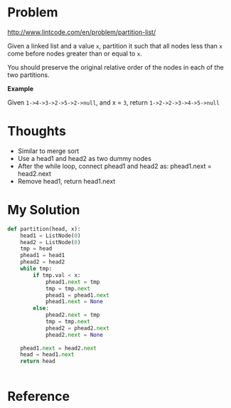 # Problem

http://www.lintcode.com/en/problem/partition-list/

Given a linked list and a value ```x```, partition it such that all nodes less than ```x``` come before nodes greater than or equal to ```x```.

You should preserve the original relative order of the nodes in each of the two partitions.

**Example**

Given ```1->4->3->2->5->2->null```, and x = ```3```,
return ```1->2->2->3->4->5->null```

# Thoughts

- Similar to merge sort
- Use a head1 and head2 as two dummy nodes
- After the while loop, connect phead1 and head2 as: phead1.next = head2.next
- Remove head1, return head1.next

# My Solution

```python
def partition(head, x):
    head1 = ListNode(0)
    head2 = ListNode(0)
    tmp = head
    phead1 = head1
    phead2 = head2
    while tmp:
        if tmp.val < x:
            phead1.next = tmp
            tmp = tmp.next
            phead1 = phead1.next
            phead1.next = None
        else:
            phead2.next = tmp
            tmp = tmp.next
            phead2 = phead2.next
            phead2.next = None
    
    phead1.next = head2.next
    head = head1.next
    return head
    

```

# Reference